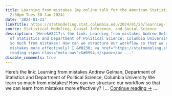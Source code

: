 ```yaml
---
title: Learning from mistakes (my online talk for the American Statistical Association,
  2:30pm Tues 30 Jan 2024)
date: '2024-01-23'
linkTitle: https://statmodeling.stat.columbia.edu/2024/01/23/learning-from-mistakes-my-online-talk-for-the-american-statistical-association-230pm-tues-30-jan-2024/
source: Statistical Modeling, Causal Inference, and Social Science
description: 'Here&#8217;s the link: Learning from mistakes Andrew Gelman, Department
  of Statistics and Department of Political Science, Columbia University We learn
  so much from mistakes! How can we structure our workflow so that we can learn from
  mistakes more effectively? I &#8230; <a href="https://statmodeling.stat.columbia.edu/2024/01/23/learning-from-mistakes-my-online-talk-for-the-american-statistical-association-230pm-tues-30-jan-2024/">Continue
  reading <span class="meta-nav">&#8594;</span></a> ...'
disable_comments: true
---
```

Here&#8217;s the link: Learning from mistakes Andrew Gelman, Department of Statistics and Department of Political Science, Columbia University We learn so much from mistakes! How can we structure our workflow so that we can learn from mistakes more effectively? I &#8230; <a href="https://statmodeling.stat.columbia.edu/2024/01/23/learning-from-mistakes-my-online-talk-for-the-american-statistical-association-230pm-tues-30-jan-2024/">Continue reading <span class="meta-nav">&#8594;</span></a> ...